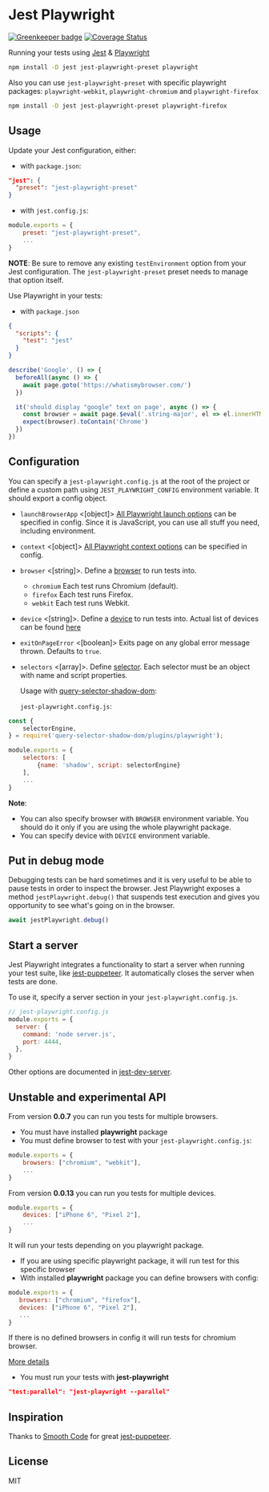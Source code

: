 # Jest Playwright

[![Greenkeeper badge](https://badges.greenkeeper.io/mmarkelov/jest-playwright.svg)](https://greenkeeper.io/)
[![Coverage Status](https://coveralls.io/repos/github/mmarkelov/jest-playwright/badge.svg?branch=master)](https://coveralls.io/github/mmarkelov/jest-playwright?branch=master)

Running your tests using [Jest](https://github.com/facebook/jest) & [Playwright](https://github.com/microsoft/playwright)

```bash
npm install -D jest jest-playwright-preset playwright
```

Also you can use `jest-playwright-preset` with specific playwright packages:
`playwright-webkit`, `playwright-chromium` and `playwright-firefox`

```bash
npm install -D jest jest-playwright-preset playwright-firefox
```

## Usage

Update your Jest configuration, either:

- with `package.json`:

```json
"jest": {
  "preset": "jest-playwright-preset"
}
```

- with `jest.config.js`:

```javascript
module.exports = {
    preset: "jest-playwright-preset",
    ...
}
```

**NOTE**: Be sure to remove any existing `testEnvironment` option from your Jest configuration. The `jest-playwright-preset` preset needs to manage that option itself.

Use Playwright in your tests:

- with `package.json`

```json
{
  "scripts": {
    "test": "jest"
  }
}
```

```js
describe('Google', () => {
  beforeAll(async () => {
    await page.goto('https://whatismybrowser.com/')
  })

  it('should display "google" text on page', async () => {
    const browser = await page.$eval('.string-major', el => el.innerHTML)
    expect(browser).toContain('Chrome')
  })
})
```

## Configuration

You can specify a `jest-playwright.config.js` at the root of the project or define a custom path using `JEST_PLAYWRIGHT_CONFIG` environment variable. It should export a config object.

- `launchBrowserApp` <[object]> [All Playwright launch options](https://github.com/microsoft/playwright/blob/master/docs/api.md#browsertypelaunchoptions) can be specified in config. Since it is JavaScript, you can use all stuff you need, including environment.
- `context` <[object]> [All Playwright context options](https://github.com/microsoft/playwright/blob/master/docs/api.md#browsernewcontextoptions) can be specified in config.
- `browser` <[string]>. Define a [browser](https://github.com/microsoft/playwright/blob/master/docs/api.md#class-browsertype) to run tests into.
  - `chromium` Each test runs Chromium (default).
  - `firefox` Each test runs Firefox.
  - `webkit` Each test runs Webkit.
- `device` <[string]>. Define a [device](https://github.com/microsoft/playwright/blob/master/docs/api.md#browsertypedevices) to run tests into. Actual list of devices can be found [here](https://github.com/Microsoft/playwright/blob/master/src/deviceDescriptors.ts)
- `exitOnPageError` <[boolean]> Exits page on any global error message thrown. Defaults to `true`.
- `selectors` <[array]>. Define [selector](https://github.com/microsoft/playwright/blob/v0.11.1/docs/api.md#class-selectors). Each selector must be an object with name and script properties.

  Usage with [query-selector-shadow-dom](https://github.com/Georgegriff/query-selector-shadow-dom):
  
  `jest-playwright.config.js`:

```javascript
const {
	selectorEngine,
} = require('query-selector-shadow-dom/plugins/playwright');

module.exports = {
	selectors: [
		{name: 'shadow', script: selectorEngine}
	],
	...
}

```

**Note**:

- You can also specify browser with `BROWSER` environment variable. You should do it only if you are using the whole playwright package.
- You can specify device with `DEVICE` environment variable.

## Put in debug mode

Debugging tests can be hard sometimes and it is very useful to be able to pause tests in order to inspect the browser. Jest Playwright exposes a method `jestPlaywright.debug()` that suspends test execution and gives you opportunity to see what's going on in the browser.

```javascript
await jestPlaywright.debug()
```

## Start a server

Jest Playwright integrates a functionality to start a server when running your test suite, like [jest-puppeteer](https://github.com/smooth-code/jest-puppeteer/blob/master/README.md#start-a-server). It automatically closes the server when tests are done.

To use it, specify a server section in your `jest-playwright.config.js`.

```js
// jest-playwright.config.js
module.exports = {
  server: {
    command: 'node server.js',
    port: 4444,
  },
}
```

Other options are documented in [jest-dev-server](https://github.com/smooth-code/jest-puppeteer/tree/master/packages/jest-dev-server).

## Unstable and experimental API

From version **0.0.7** you can run you tests for multiple browsers.

- You must have installed **playwright** package
- You must define browser to test with your `jest-playwright.config.js`:

```javascript
module.exports = {
    browsers: ["chromium", "webkit"],
    ...
}
```

From version **0.0.13** you can run you tests for multiple devices.

```javascript
module.exports = {
    devices: ["iPhone 6", "Pixel 2"],
    ...
}
```

It will run your tests depending on you playwright package.

- If you are using specific playwright package, it will run test for this specific browser
- With installed **playwright** package you can define browsers with config:

```javascript
module.exports = {
   browsers: ["chromium", "firefox"],
   devices: ["iPhone 6", "Pixel 2"],
   ...
}
```

If there is no defined browsers in config it will run tests for chromium browser.

[More details](https://github.com/mmarkelov/jest-playwright/pull/54#issuecomment-592514337)

- You must run your tests with **jest-playwright**

```json
"test:parallel": "jest-playwright --parallel"
```

## Inspiration

Thanks to [Smooth Code](https://github.com/smooth-code) for great [jest-puppeteer](https://github.com/smooth-code/jest-puppeteer).

## License

MIT
